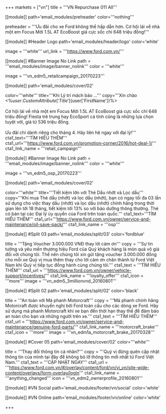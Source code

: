+++
markets = ["vn"]
title = '''VN Repurchase 011 All'''

[[module]]
path='email_modules/preheader'
color='''nothing'''

preheader = '''Ưu đãi cho xe Ford không thể hấp dẫn hơn. Cơ hội lái về nhà một em Focus Mới 1.5L AT EcoBoost giá cực sốc chỉ 648 triệu đồng!'''

[[module]] #Header Logo
path='email_modules/header/logo'
color='white'

  image = '''white'''
  url_link = '''https://www.ford.com.vn/'''

 [[module]] #Banner Image No Link
path = '''email_modules/image/banner_nolink'''
color = '''white'''

  image = '''vn_edm5_retailcampaign_20170223''' 

[[module]]
path='email_modules/cover/02'

color='''white'''
title='''Khi Lý trí mách bảo ...'''
copy='''Xin chào <%${user.CustomAttribute['Title']}%> <%${user['FirstName']}%><br /><br />Cơ hội lái về nhà một em Focus Mới 1.5L AT EcoBoost giá cực sốc chỉ 648 triệu đồng! Fiesta trẻ trung hay EcoSport cá tính cũng là những lựa chọn tuyệt vời, giá từ 536 triệu đồng.<br /><br />Ưu đãi chỉ dành riêng cho tháng 4. Hãy liên hệ ngay với đại lý!'''
cta1_text='''TÌM HIỂU THÊM'''
cta1_url='''https://www.ford.com.vn/promotion-corner/2016/hot-deal-1/'''
cta1_link_name = '''retail_campaign'''


 [[module]] #Banner Image No Link
path = '''email_modules/image/banner_nolink'''
color = '''white'''

  image = '''vn_edm5_osp_20170223'''

[[module]]
path='email_modules/cover/02'

color='''white'''
title='''Tiết kiệm lớn với Thẻ Dầu nhớt và Lọc dầu'''
copy='''Khi mua Thẻ dầu (nhớt) và lọc dầu (nhớt), bạn có ngay tối đa 03 lần sử dụng cho việc thay dầu (nhớt) và lọc dầu (nhớt) chính hãng trong thời gian lên tới 18 tháng, tiết kiệm tới 13% so với bảo dưỡng thông thường. Thẻ có bán tại các Đại lý ủy quyền của Ford trên toàn quốc.'''
cta1_text='''TÌM HIỂU THÊM'''
cta1_url='''https://www.ford.com.vn/owner/service-and-maintenance/oil-save-pack/'''
cta1_link_name = '''osp'''

[[module]] #Split 03
path='email_modules/split/03'
color='fordblue'

  title = '''Tặng Voucher 3.000.000 VNĐ thay lời cảm ơn'''
  copy = '''Sự tin tưởng và yêu mến thương hiệu Ford của Quý khách hàng là món quà vô giá đối với chúng tôi. Thế nên chúng tôi xin gửi tặng voucher 3.000.000 đồng cho mỗi xe Quý vị mua thêm thay cho lời cảm ơn chân thành từ Ford Việt Nam khi Quý vị tiếp tục đồng hành cùng chúng tôi.'''
  cta1_text = '''TÌM HIỂU THÊM'''
  cta1_url = '''https://www.ford.com.vn/owner/vehicle-support/incentives/'''
  cta1_link_name = '''loyalty_offer'''
  cta1_icon = '''more'''
  image = '''vn_edm5_3millionvnd_20160801'''
  
  
  
[[module]] #Split 02
path='email_modules/split/02'
color='black'

  title = '''An toàn với Má phanh Motorcraft'''
  copy = '''Má phanh chính hãng Motorcraft được khuyến nghị bởi Ford toàn cầu cho các dòng xe Ford. Hãy sử dụng má phanh Motorcraft khi xe bạn đến thời hạn thay thế để đảm bảo an toàn cho bạn và những người trên xe.'''
  cta1_text = '''TÌM HIỂU THÊM'''
  cta1_url = '''https://www.ford.com.vn/owner/service-and-maintenance/genuine-ford-parts/'''
  cta1_link_name = '''motorcraft_brake'''
  cta1_icon = '''more'''
  image = '''vn_edm1a_motorcraft_brake_20170328'''

[[module]] #Cover 05
path='email_modules/cover/02'
color='''white'''

  title = '''Thay đổi thông tin cá nhân?'''
  copy = '''Quý vị đừng quên cập nhật thông tin của mình tại đây để không bỏ lỡ thông tin mới nhất từ Ford Việt Nam.'''
  cta1_text = '''CẬP NHẬT NGAY'''
  cta1_url = '''https://www.ford.com.vn/#/overlay/content/ford/vn/vi_vn/site-wide-content/overlays/form-overlay/login'''
  cta1_link_name = '''anything_changed'''
  icon = '''vn_edm2_ownerprofile_20160801'''

[[module]] #VN Social
path='email_modules/footer/vn/social'
color='white'


[[module]] #VN Online
path='email_modules/footer/vn/online'
color='white'


+++